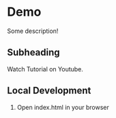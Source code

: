 # Demo

Some description!

## Subheading

Watch Tutorial on Youtube.

## Local Development

1. Open index.html in your browser
